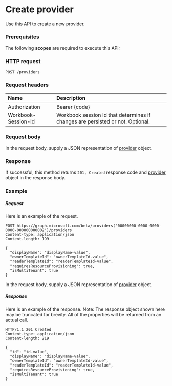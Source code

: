 # Create provider

Use this API to create a new provider.
### Prerequisites
The following **scopes** are required to execute this API: 
### HTTP request
<!-- { "blockType": "ignored" } -->
```http
POST /providers

```
### Request headers
| Name       | Description|
|:---------------|:----------|
| Authorization  | Bearer {code}|
| Workbook-Session-Id  | Workbook session Id that determines if changes are persisted or not. Optional.|

### Request body
In the request body, supply a JSON representation of [provider](../resources/provider.md) object.


### Response
If successful, this method returns `201, Created` response code and [provider](../resources/provider.md) object in the response body.

### Example
##### Request
Here is an example of the request.
<!-- {
  "blockType": "request",
  "name": "create_provider_from_providers"
}-->
```http
POST https://graph.microsoft.com/beta/providers('00000000-0000-0000-0000-000000000002')/providers
Content-type: application/json
Content-length: 199

{
  "displayName": "displayName-value",
  "ownerTemplateId": "ownerTemplateId-value",
  "readerTemplateId": "readerTemplateId-value",
  "requiresResourceProvisioning": true,
  "isMultiTenant": true
}
```
In the request body, supply a JSON representation of [provider](../resources/provider.md) object.
##### Response
Here is an example of the response. Note: The response object shown here may be truncated for brevity. All of the properties will be returned from an actual call.
<!-- {
  "blockType": "response",
  "truncated": true,
  "@odata.type": "microsoft.graph.provider"
} -->
```http
HTTP/1.1 201 Created
Content-type: application/json
Content-length: 219

{
  "id": "id-value",
  "displayName": "displayName-value",
  "ownerTemplateId": "ownerTemplateId-value",
  "readerTemplateId": "readerTemplateId-value",
  "requiresResourceProvisioning": true,
  "isMultiTenant": true
}
```

<!-- uuid: 8fcb5dbc-d5aa-4681-8e31-b001d5168d79
2015-10-25 14:57:30 UTC -->
<!-- {
  "type": "#page.annotation",
  "description": "Create provider",
  "keywords": "",
  "section": "documentation",
  "tocPath": ""
}-->